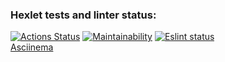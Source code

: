 ### Hexlet tests and linter status:
[![Actions Status](https://github.com/Slava-TVA/frontend-project-lvl1/workflows/hexlet-check/badge.svg)](https://github.com/Slava-TVA/frontend-project-lvl1/actions)
[![Maintainability](https://api.codeclimate.com/v1/badges/a99a88d28ad37a79dbf6/maintainability)](https://codeclimate.com/github/codeclimate/codeclimate/maintainability)
[![Eslint status](https://github.com/Slava-TVA/frontend-project-lvl1/actions/workflows/eslint.yml/badge.svg)](https://github.com/Slava-TVA/frontend-project-lvl1/actions)  
[Asciinema](https://asciinema.org/a/411084)